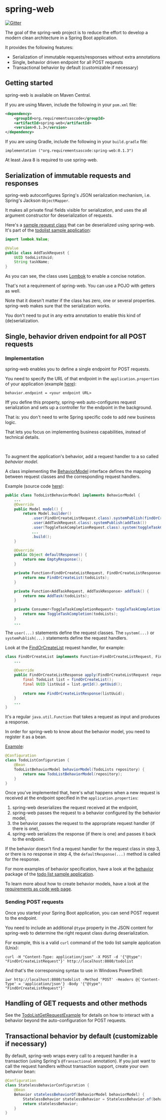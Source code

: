 # spring-web
[![Gitter](https://badges.gitter.im/requirementsascode/community.svg)](https://gitter.im/requirementsascode/community?utm_source=badge&utm_medium=badge&utm_campaign=pr-badge)

The goal of the spring-web project is to reduce the effort to develop a modern clean architecture in a Spring Boot application.

It provides the following features:
* Serialization of immutable requests/responses without extra annotations
* Single, behavior driven endpoint for all POST requests
* Transactional behavior by default (customizable if necessary)

## Getting started
spring-web is available on Maven Central.

If you are using Maven, include the following in your `pom.xml` file:

``` xml
<dependency>
	<groupId>org.requirementsascode</groupId>
	<artifactId>spring-web</artifactId>
	<version>0.1.3</version>
</dependency>
```

If you are using Gradle, include the following in your `build.gradle` file:

```
implementation ("org.requirementsascode:spring-web:0.1.3")
```

At least Java 8 is required to use spring-web.

## Serialization of immutable requests and responses
spring-web autoconfigures Spring's JSON serialization mechanism, i.e. Spring's Jackson `ObjectMapper`.

It makes all private final fields visible for serialization, and uses the all argument constructor for deserialization of requests. 

Here's a [sample request class](https://github.com/bertilmuth/modern-clean-architecture/blob/main/samples/todolist/src/main/java/com/example/todolist/behavior/request/AddTaskRequest.java) that can be deserialized using spring-web. It's part of the [todolist sample application](https://github.com/bertilmuth/modern-clean-architecture/tree/main/samples/todolist):

``` java
import lombok.Value;

@Value
public class AddTaskRequest {
	UUID todoListUuid;
	String taskName;
}
```

As you can see, the class uses [Lombok](https://projectlombok.org/) to enable a concise notation. 

That's not a requirement of spring-web. You can use a POJO with getters as well.

Note that it doesn't matter if the class has zero, one or several properties. 
spring-web makes sure that the serialization works. 

You don't need to put in any extra annotation to enable this kind of (de)serialization.

## Single, behavior driven endpoint for all POST requests
### Implementation
spring-web enables you to define a single endpoint for POST requests.

You need to specify the URL of that endpoint in the `application.properties` of your application (example [here](https://github.com/bertilmuth/modern-clean-architecture/blob/main/samples/todolist/src/main/resources/application.properties)):

`behavior.endpoint = <your endpoint URL>`

Iff you define this property, spring-web auto-configures request serialization and sets up a controller for the endpoint in the background.

That is: you don't need to write Spring specific code to add new business logic. 

That lets you focus on implementing business capabilities, instead of technical details.

&nbsp;

To augment the application's behavior, add a request handler to a so called *behavior model*.

A class implementing the [BehaviorModel](https://github.com/bertilmuth/requirementsascode/blob/master/requirementsascodecore/src/main/java/org/requirementsascode/BehaviorModel.java) interface defines the mapping between request classes and the corresponding request handlers.

Example (source code [here](https://github.com/bertilmuth/modern-clean-architecture/blob/main/samples/todolist/src/main/java/com/example/todolist/behavior/TodoListBehaviorModel.java)):

``` java
public class TodoListBehaviorModel implements BehaviorModel {
	...
	@Override
	public Model model() {
		return Model.builder()
			.user(FindOrCreateListRequest.class).systemPublish(findOrCreateList())
			.user(AddTaskRequest.class).systemPublish(addTask())
			.user(ToggleTaskCompletionRequest.class).system(toggleTaskCompletion())
			...
			.build();
	}

	@Override
	public Object defaultResponse() {
		return new EmptyResponse();
	}

	private Function<FindOrCreateListRequest, FindOrCreateListResponse> findOrCreateList() {
		return new FindOrCreateList(todoLists);
	}

	private Function<AddTaskRequest, AddTaskResponse> addTask() {
		return new AddTask(todoLists);
	}

	private Consumer<ToggleTaskCompletionRequest> toggleTaskCompletion() {
		return new ToggleTaskCompletion(todoLists);
	}
	...
```

The `user(...)` statements define the request classes. The `system(...)` or `systemPublish(...)` statements define the request handlers.

Look at the [FindOrCreateList](https://github.com/bertilmuth/modern-clean-architecture/blob/main/samples/todolist/src/main/java/com/example/todolist/behavior/FindOrCreateList.java) request handler, for example:

``` java
class FindOrCreateList implements Function<FindOrCreateListRequest, FindOrCreateListResponse> {
	...
	
	@Override
	public FindOrCreateListResponse apply(FindOrCreateListRequest request) {
		final TodoList list = findOrCreateList();
		final UUID listUuid = list.getId().getUuid();
				
		return new FindOrCreateListResponse(listUuid);
	}
	...
}
```

It's a regular `java.util.Function` that takes a request as input and produces a response. 

In order for spring-web to know about the behavior model, you need to register it as a bean. 

[Example](https://github.com/bertilmuth/modern-clean-architecture/blob/main/samples/todolist/src/main/java/com/example/todolist/web/TodoListConfiguration.java):

``` java
@Configuration
class TodoListConfiguration {
	@Bean
	TodoListBehaviorModel behaviorModel(TodoLists repository) {
		return new TodoListBehaviorModel(repository);
	}
}
```

Once you've implemented that, here's what happens when a new request is received at the endpoint specified in the `application.properties`:
1. spring-web deserializes the request received at the endpoint, 
2. spring-web passes the request to a behavior configured by the behavior model,
3. the behavior passes the request to the appropriate request handler (if there is one),
4. spring-web serializes the response (if there is one) and passes it back to the endpoint.

If the behavior doesn't find a request handler for the request class in step 3, 
or there is no response in step 4, the `defaultResponse(...)` method is called for the response.

For more examples of behavior specification, have a look at the [behavior](https://github.com/bertilmuth/modern-clean-architecture/tree/main/samples/todolist/src/main/java/com/example/todolist/behavior) package of the [todo list sample application](https://github.com/bertilmuth/modern-clean-architecture/tree/main/samples/todolist).

To learn more about how to create behavior models, have a look at the [requirements as code web page](https://github.com/bertilmuth/requirementsascode).

### Sending POST requests
Once you started your Spring Boot application, you can send POST request to the endpoint.

You need to include an additional `@type` property in the JSON content for spring-web to determine the right request class during deserialization.

For example, this is a valid `curl` command of the todo list sample application (Unix):

`curl -H "Content-Type: application/json" -X POST -d '{"@type": "FindOrCreateListRequest"}' http://localhost:8080/todolist`

And that's the corresponsing syntax to use in Windows PowerShell:

`iwr http://localhost:8080/todolist -Method 'POST' -Headers @{'Content-Type' = 'application/json'} -Body '{"@type": "FindOrCreateListRequest"}'`

## Handling of GET requests and other methods
See the [TodoListGetRequestExample](https://github.com/bertilmuth/modern-clean-architecture/blob/main/samples/todolist/src/main/java/com/example/todolist/web/TodoListGetRequestExample.java) for details on how to interact with a behavior beyond the auto-configuration for POST requests.

## Transactional behavior by default (customizable if necessary)
By default, spring-web wraps every call to a request handler in a transaction (using Spring's `@Transactional` annotation).
If you just want to call the request handlers without transaction support, create your own behavior bean:

``` java
@Configuration
class StatelessBehaviorConfiguration {
	@Bean
	Behavior statelessBehaviorOf(BehaviorModel behaviorModel) {
		StatelessBehavior statelessBehavior = StatelessBehavior.of(behaviorModel);
		return statelessBehavior;
	}
}
```
